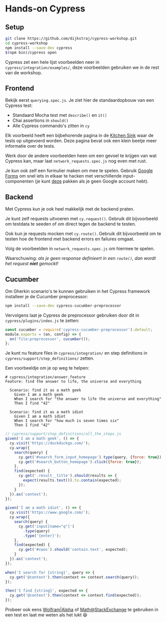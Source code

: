 # Hands-on Cypress

## Setup

```bash
git clone https://github.com/dijkstraj/cypress-workshop.git
cd cypress-workshop
npm install --save-dev cypress
$(npm bin)/cypress open
```

Cypress zet een hele lijst voorbeelden neer in `cypress/integration/examples/`,
deze voorbeelden gebruiken we in de rest van de workshop.

## Frontend

Bekijk eerst `querying.spec.js`.
Je ziet hier de standaardopbouw van een Cypress test:

* Standaard Mocha test met `describe()` en `it()`
* Chai assertions in `should()`
* Alle Cypress commando's zitten in `cy`

Elk voorbeeld heeft een bijbehorende pagina in de [Kitchen Sink](https://example.cypress.io/) waar de tests op uitgevoerd worden.
Deze pagina bevat ook een klein beetje meer informatie over de tests.

Werk door de andere voorbeelden heen om een gevoel te krijgen van wat Cypress kan,
maar laat `network_requests.spec.js` nog even met rust.

Je kun ook zelf een formulier maken om mee te spelen.
Gebruik [Google Forms](https://forms.google.com) om snel iets in elkaar te hacken met verschillende input-componenten
(je kunt [deze](http://bit.ly/cypress-form) pakken als je geen Google account hebt).

## Backend

Met Cypress kun je ook heel makkelijk met de backend praten.

Je kunt zelf requests uitvoeren met `cy.request()`.
Gebruik dit bijvoorbeeld om testdata te seeden of om direct tegen de backend te testen.

Ook kun je requests mocken met `cy.route()`.
Gebruik dit bijvoorbeeld om te testen hoe de frontend met backend errors en failures omgaat.

Volg de voorbeelden in `network_requests.spec.js` om hiermee te spelen.

Waarschuwing: _als je geen response definieert in een `route()`, dan wordt het request **niet** gemockt!_

## Cucumber

Om Gherkin scenario's te kunnen gebruiken in het Cypress framework installeer je de Cucumber preprocessor:

```bash
npm install --save-dev cypress-cucumber-preprocessor
```

Vervolgens laat je Cypress de preprocessor gebruiken door dit in `cypress/plugins/index.js` te zetten:

```javascript
const cucumber = require('cypress-cucumber-preprocessor').default;
module.exports = (on, config) => {
  on('file:preprocessor', cucumber());
};
```

Je kunt nu feature files in `cypress/integration/` en step definitions in `cypress/support/step_definitions/` zetten.

Een voorbeeldje om je op weg te helpen:


```gherkin
# cypress/integration/answer.feature
Feature: find the answer to life, the universe and everything

  Scenario: find it as a math geek
    Given I am a math geek
    When I search for "the answer to life the universe and everything"
    Then I find "42"

  Scenario: find it as a math idiot
    Given I am a math idiot
    When I search for "how much is seven times six"
    Then I find "42"
```

```javascript
// cypress/support/step_definitions/all_the_steps.js
given('I am a math geek', () => {
  cy.visit('https://duckduckgo.com/');
  cy.wrap({
    search(query) {
      cy.get('#search_form_input_homepage').type(query, {force: true});
      cy.get('#search_button_homepage').click({force: true});
    },
    find(expected) {
      cy.get('.result__title').should(results => {
        expect(results.text()).to.contain(expected);
      });
    }
  }).as('context');
});

given('I am a math idiot', () => {
  cy.visit('https://www.google.com/');
  cy.wrap({
    search(query) {
      cy.get('input[name="q"]')
        .type(query)
        .type('{enter}');
    },
    find(expected) {
      cy.get('#cwos').should('contain.text', expected);
    }
  }).as('context');
});

when('I search for {string}', query => {
  cy.get('@context').then(context => context.search(query));
});

then('I find {string}', expected => {
  cy.get('@context').then(context => context.find(expected));
});
```

Probeer ook eens [Wolfram|Alpha](https://www.wolframalpha.com) of [Math@StackExchange](https://math.stackexchange.com/) te gebruiken in een test en laat me weten als het lukt 😆
